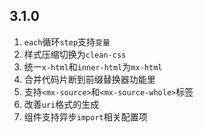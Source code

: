 ## 3.1.0
1. `each`循环`step`支持`变量`
2. 样式压缩切换为`clean-css`
3. 统一`x-html`和`inner-html`为`mx-html`
4. 合并代码片断到前缀替换器功能里
5. 支持`<mx-source>`和`<mx-source-whole>`标签
6. 改善`uri`格式的生成
7. 组件支持异步`import`相关配置项
